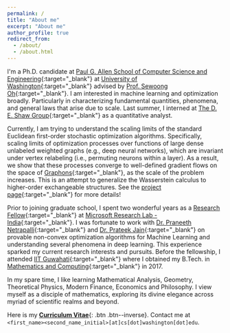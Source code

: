 ```yaml
---
permalink: /
title: "About me"
excerpt: "About me"
author_profile: true
redirect_from: 
  - /about/
  - /about.html
---
```


I'm a Ph.D. candidate at [Paul G. Allen School of Computer Science and Engineering](https://www.cs.washington.edu/){:target="_blank"} at [University of Washington](https://www.washington.edu/){:target="_blank"} advised by [Prof. Sewoong Oh](https://homes.cs.washington.edu/~sewoong/){:target="_blank"}. I am interested in machine learning and optimization broadly. Particularly in characterizing fundamental quantities, phenomena, and general laws that arise due to scale. Last summer, I interned at [The D. E. Shaw Group](https://www.deshaw.com/){:target="_blank"} as a quantitative analyst.

Currently, I am trying to understand the scaling limits of the standard Euclidean first-order stochastic optimization algorithms. Specifically, scaling limits of optimization processes over functions of large dense unlabeled weighted graphs (e.g., deep neural networks), which are invariant under vertex relabeling (i.e., permuting neurons within a layer). As a result, we show that these processes converge to well-defined gradient flows on the space of [Graphons](https://en.wikipedia.org/wiki/Graphon){:target="_blank"}, as the scale of the problem increases. This is an attempt to generalize the Wasserstein calculus to higher-order exchangeable structures. See the [project page](https://raghavsomani.github.io/projects/2021-05-01-project-5){:target="_blank"} for more details!

Prior to joining graduate school, I spent two wonderful years as a [Research Fellow](https://www.microsoft.com/en-us/research/lab/microsoft-research-india/research-fellow-program/?#){:target="_blank"} at [Microsoft Research Lab - India](https://www.microsoft.com/en-us/research/lab/microsoft-research-india/){:target="_blank"}. I was fortunate to work with [Dr. Praneeth Netrapalli](https://praneethnetrapalli.org/){:target="_blank"} and [Dr. Prateek Jain](http://www.prateekjain.org/){:target="_blank"} on provable non-convex optimization algorithms for Machine Learning and understanding several phenomena in deep learning. This experience sparked my current research interests and pursuits. Before the fellowship, I attended [IIT Guwahati](http://www.iitg.ac.in/){:target="_blank"} where I obtained my B.Tech. in [Mathematics and Computing](https://www.iitg.ernet.in/maths/acads/btech_struct.php){:target="_blank"} in 2017.

In my spare time, I like learning Mathematical Analysis, Geometry, Theoretical Physics, Modern Finance, Economics and Philosophy. I view myself as a disciple of mathematics, exploring its divine elegance across myriad of scientific realms and beyond.

Here is my [__Curriculum Vitae__](\files\Raghav_CV.pdf){: .btn .btn--inverse}. Contact me at `<first_name><second_name_initial>[at]cs[dot]washington[dot]edu`.